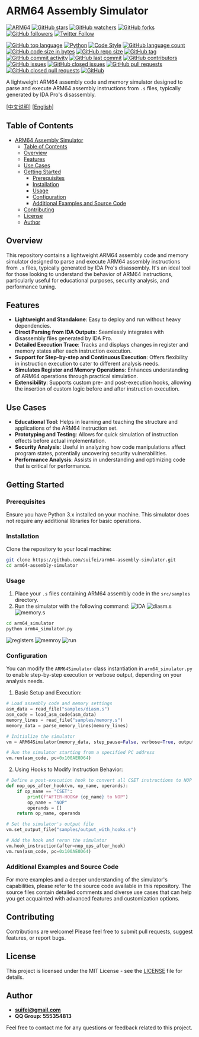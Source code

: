 # ARM64 Assembly Simulator

[![ARM64](https://img.shields.io/badge/simulator-arm64-00FF00.svg)](https://GitHub.com/suifei/arm64-assembly-simulator)
[![GitHub stars](https://img.shields.io/github/stars/suifei/arm64-assembly-simulator.svg?style=social&label=Star&maxAge=2592000)](https://GitHub.com/suifei/arm64-assembly-simulator/stargazers/)
[![GitHub watchers](https://img.shields.io/github/watchers/suifei/arm64-assembly-simulator.svg?style=social&label=Watch&maxAge=2592000)](https://GitHub.com/suifei/arm64-assembly-simulator/watchers/)
[![GitHub forks](https://img.shields.io/github/forks/suifei/arm64-assembly-simulator.svg?style=social&label=Fork&maxAge=2592000)](https://GitHub.com/suifei/arm64-assembly-simulator/network/)
[![GitHub followers](https://img.shields.io/github/followers/suifei.svg?style=social&label=Follow&maxAge=2592000)](https://github.com/suifei?tab=followers)
[![Twitter Follow](https://img.shields.io/twitter/follow/csuifei?style=social)](https://twitter.com/csuifei)

[![GitHub top language](https://img.shields.io/github/languages/top/suifei/arm64-assembly-simulator)](https://github.com/suifei/arm64-assembly-simulator)
[![Python](https://img.shields.io/badge/python-3.6%20|%203.7%20|%203.8-blue)](https://www.python.org/)
[![Code Style](https://img.shields.io/badge/code%20style-black-000000)](https://github.com/psf/black)
[![GitHub language count](https://img.shields.io/github/languages/count/suifei/arm64-assembly-simulator)](https://github.com/suifei/arm64-assembly-simulator)
[![GitHub code size in bytes](https://img.shields.io/github/languages/code-size/suifei/arm64-assembly-simulator)](https://github.com/suifei/arm64-assembly-simulator)
[![GitHub repo size](https://img.shields.io/github/repo-size/suifei/arm64-assembly-simulator)](https://github.com/suifei/arm64-assembly-simulator)
[![GitHub tag](https://img.shields.io/github/v/tag/suifei/arm64-assembly-simulator.svg)](https://GitHub.com/suifei/arm64-assembly-simulator/tags/)
[![GitHub commit activity](https://img.shields.io/github/commit-activity/m/suifei/arm64-assembly-simulator)](https://github.com/suifei/arm64-assembly-simulator/graphs/commit-activity)
[![GitHub last commit](https://img.shields.io/github/last-commit/suifei/arm64-assembly-simulator)](https://github.com/suifei/arm64-assembly-simulator/commits)
[![GitHub contributors](https://img.shields.io/github/contributors/suifei/arm64-assembly-simulator.svg)](https://GitHub.com/suifei/arm64-assembly-simulator/graphs/contributors/)
[![GitHub issues](https://img.shields.io/github/issues-raw/suifei/arm64-assembly-simulator)](https://github.com/suifei/arm64-assembly-simulator/issues)
[![GitHub closed issues](https://img.shields.io/github/issues-closed-raw/suifei/arm64-assembly-simulator)](https://github.com/suifei/arm64-assembly-simulator/issues?q=is%3Aissue+is%3Aclosed)
[![GitHub pull requests](https://img.shields.io/github/issues-pr/suifei/arm64-assembly-simulator)](https://github.com/suifei/arm64-assembly-simulator/pulls)
[![GitHub closed pull requests](https://img.shields.io/github/issues-pr-closed/suifei/arm64-assembly-simulator)](https://github.com/suifei/arm64-assembly-simulator/pulls?q=is%3Apr+is%3Aclosed)
[![GitHub](https://img.shields.io/github/license/suifei/arm64-assembly-simulator)](https://github.com/suifei/arm64-assembly-simulator/blob/master/LICENSE)

A lightweight ARM64 assembly code and memory simulator designed to parse and execute ARM64 assembly instructions from `.s` files, typically generated by IDA Pro's disassembly.

[[中文说明]](README_zh.md) [[English]](README.md)

## Table of Contents
- [ARM64 Assembly Simulator](#arm64-assembly-simulator)
  - [Table of Contents](#table-of-contents)
  - [Overview](#overview)
  - [Features](#features)
  - [Use Cases](#use-cases)
  - [Getting Started](#getting-started)
    - [Prerequisites](#prerequisites)
    - [Installation](#installation)
    - [Usage](#usage)
    - [Configuration](#configuration)
    - [Additional Examples and Source Code](#additional-examples-and-source-code)
  - [Contributing](#contributing)
  - [License](#license)
  - [Author](#author)

## Overview

This repository contains a lightweight ARM64 assembly code and memory simulator designed to parse and execute ARM64 assembly instructions from `.s` files, typically generated by IDA Pro's disassembly. It's an ideal tool for those looking to understand the behavior of ARM64 instructions, particularly useful for educational purposes, security analysis, and performance tuning.

## Features

- **Lightweight and Standalone**: Easy to deploy and run without heavy dependencies.
- **Direct Parsing from IDA Outputs**: Seamlessly integrates with disassembly files generated by IDA Pro.
- **Detailed Execution Trace**: Tracks and displays changes in register and memory states after each instruction execution.
- **Support for Step-by-step and Continuous Execution**: Offers flexibility in instruction execution to cater to different analysis needs.
- **Simulates Register and Memory Operations**: Enhances understanding of ARM64 operations through practical simulation.
- **Extensibility**: Supports custom pre- and post-execution hooks, allowing the insertion of custom logic before and after instruction execution.

## Use Cases

- **Educational Tool**: Helps in learning and teaching the structure and applications of the ARM64 instruction set.
- **Prototyping and Testing**: Allows for quick simulation of instruction effects before actual implementation.
- **Security Analysis**: Useful in analyzing how code manipulations affect program states, potentially uncovering security vulnerabilities.
- **Performance Analysis**: Assists in understanding and optimizing code that is critical for performance.

## Getting Started

### Prerequisites

Ensure you have Python 3.x installed on your machine. This simulator does not require any additional libraries for basic operations.

### Installation

Clone the repository to your local machine:

```bash
git clone https://github.com/suifei/arm64-assembly-simulator.git
cd arm64-assembly-simulator
```

### Usage

1. Place your `.s` files containing ARM64 assembly code in the `src/samples` directory.
2. Run the simulator with the following command:
![IDA](screenshots/6.png)
![diasm.s](screenshots/4.png)
![memory.s](screenshots/5.png)

```bash
cd arm64_simulator
python arm64_simulator.py
```

![registers](screenshots/1.png)
![memroy](screenshots/2.png)
![run](screenshots/3.png)

### Configuration

You can modify the `ARM64Simulator` class instantiation in `arm64_simulator.py` to enable step-by-step execution or verbose output, depending on your analysis needs.

1. Basic Setup and Execution:
```python
# Load assembly code and memory settings
asm_data = read_file("samples/diasm.s")
asm_code = load_asm_code(asm_data)
memory_lines = read_file("samples/memory.s")
memory_data = parse_memory_lines(memory_lines)

# Initialize the simulator
vm = ARM64Simulator(memory_data, step_pause=False, verbose=True, output_file="samples/output.s")

# Run the simulator starting from a specified PC address
vm.run(asm_code, pc=0x100AE0D64)
```
2. Using Hooks to Modify Instruction Behavior:
```python
# Define a post-execution hook to convert all CSET instructions to NOP
def nop_ops_after_hook(vm, op_name, operands):
    if op_name == "CSET":
        print(f"AFTER-HOOK# {op_name} to NOP")
        op_name = "NOP"
        operands = []
    return op_name, operands

# Set the simulator's output file
vm.set_output_file("samples/output_with_hooks.s")

# Add the hook and rerun the simulator
vm.hook_instruction(after=nop_ops_after_hook)
vm.run(asm_code, pc=0x100AE0D64)
```

### Additional Examples and Source Code
For more examples and a deeper understanding of the simulator's capabilities, please refer to the source code available in this repository. The source files contain detailed comments and diverse use cases that can help you get acquainted with advanced features and customization options.

## Contributing

Contributions are welcome! Please feel free to submit pull requests, suggest features, or report bugs.

## License

This project is licensed under the MIT License - see the [LICENSE](LICENSE) file for details.

## Author

- **<suifei@gmail.com>**
- **QQ Group: 555354813**

Feel free to contact me for any questions or feedback related to this project.

